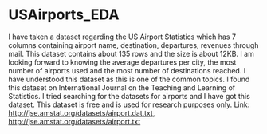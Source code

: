 # USAirports_EDA
I have taken a dataset regarding the US Airport Statistics which has 7 columns containing airport name, destination, departures, revenues through mail. This dataset contains about 135 rows and the size is about 12KB. I am looking forward to knowing the average departures per city, the most number of airports used and the most number of destinations reached.  I have understood this dataset as this is one of the common topics. I found this dataset on International Journal on the Teaching and Learning of Statistics. I tried searching for the datasets for airports and I have got this dataset. This dataset is free and is used for research purposes only.  Link:  http://jse.amstat.org/datasets/airport.dat.txt,  http://jse.amstat.org/datasets/airport.txt
